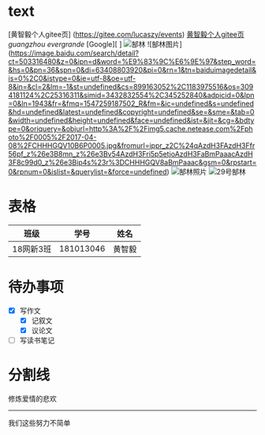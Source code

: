 # text
[黄智毅个人gitee页] (https://gitee.com/lucaszy/events)
[黄智毅个人gitee页](https://gitee.com/lucaszy/events)
_guangzhou evergrande_
[Google][ ]
![郜林](https://image.baidu.com/search/detail?ct=503316480&z=0&ipn=d&word=%E9%83%9C%E6%9E%97&step_word=&hs=0&pn=58&spn=0&di=33538973740&pi=0&rn=1&tn=baiduimagedetail&is=0%2C0&istype=0&ie=utf-8&oe=utf-8&in=&cl=2&lm=-1&st=undefined&cs=2418627855%2C1128563863&os=1652764072%2C625160985&simid=818329724%2C3733142771&adpicid=0&lpn=0&ln=1943&fr=&fmq=1547259187502_R&fm=&ic=undefined&s=undefined&hd=undefined&latest=undefined&copyright=undefined&se=&sme=&tab=0&width=undefined&height=undefined&face=undefined&ist=&jit=&cg=&bdtype=11&oriquery=&objurl=http%3A%2F%2Fsports.kaiwind.com%2Fzq%2F201901%2F07%2FW020190107433982758244.jpg&fromurl=ippr_z2C%24qAzdH3FAzdH3Ffr56pf_z%26e3Bhwtotg1_z%26e3Bv54AzdH3FzqAzdH3Fda8la8AzdH3Fa0AzdH3Fpda8la8a0_mm0mnla_z%26e3Bfip4s&gsm=0&rpstart=0&rpnum=0&islist=&querylist=&force=undefined)
![郜林图片] (https://image.baidu.com/search/detail?ct=503316480&z=0&ipn=d&word=%E9%83%9C%E6%9E%97&step_word=&hs=0&pn=36&spn=0&di=63408803920&pi=0&rn=1&tn=baiduimagedetail&is=0%2C0&istype=0&ie=utf-8&oe=utf-8&in=&cl=2&lm=-1&st=undefined&cs=899163052%2C1183975516&os=3094181124%2C25316311&simid=3432832554%2C345252840&adpicid=0&lpn=0&ln=1943&fr=&fmq=1547259187502_R&fm=&ic=undefined&s=undefined&hd=undefined&latest=undefined&copyright=undefined&se=&sme=&tab=0&width=undefined&height=undefined&face=undefined&ist=&jit=&cg=&bdtype=0&oriquery=&objurl=http%3A%2F%2Fimg5.cache.netease.com%2Fphoto%2F0005%2F2017-04-08%2FCHHHGQV10B6P0005.jpg&fromurl=ippr_z2C%24qAzdH3FAzdH3Ffr56pf_z%26e3B8mn_z%26e3Bv54AzdH3Fri5p5etjoAzdH3FaBmPaaacAzdH3F8c99d0_z%26e3Bip4s%23r%3DCHHHGQV8aBmPaaac&gsm=0&rpstart=0&rpnum=0&islist=&querylist=&force=undefined)
![郜林照片](https://timgsa.baidu.com/timg?image&quality=80&size=b9999_10000&sec=1547270755326&di=0d52d623c39e4270b277a1984d5c1de8&imgtype=0&src=http%3A%2F%2F5b0988e595225.cdn.sohucs.com%2Fimages%2F20190108%2F5e13aa54ce654e439106125b8215e0a1.jpeg)
![29号郜林](https://timgsa.baidu.com/timg?image&quality=80&size=b9999_10000&sec=1547269803671&di=368c49ddd1abf570f6201c1c07ed567d&imgtype=0&src=http%3A%2F%2Fimg5.cache.netease.com%2Fphoto%2F0005%2F2017-04-08%2FCHHHGQV10B6P0005.jpg)
# 表格

|  班级   |    学号   |   姓名  |
|:-------:|:--------:|:-------:|
|18网新3班|  181013046| 黄智毅  |

# 待办事项

 - [x] 写作文
   - [x] 记叙文
   - [x] 议论文
 - [ ] 写读书笔记 
 
 # 分割线
 修炼爱情的悲欢
 ****
 我们这些努力不简单
